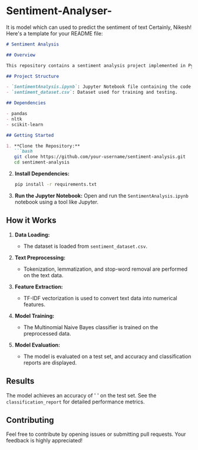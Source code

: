 # Sentiment-Analyser-
It is model which can used to predict the sentiment of text
Certainly, Nikesh! Here's a template for your README file:

```markdown
# Sentiment Analysis

## Overview

This repository contains a sentiment analysis project implemented in Python using natural language processing (NLP) techniques. The project focuses on classifying text sentiments (Negative, Neutral, Positive) based on a given dataset.

## Project Structure

- `SentimentAnalysis.ipynb`: Jupyter Notebook file containing the code.
- `sentiment_dataset.csv`: Dataset used for training and testing.

## Dependencies

- pandas
- nltk
- scikit-learn

## Getting Started

1. **Clone the Repository:**
   ```bash
   git clone https://github.com/your-username/sentiment-analysis.git
   cd sentiment-analysis
   ```

2. **Install Dependencies:**
   ```bash
   pip install -r requirements.txt
   ```

3. **Run the Jupyter Notebook:**
   Open and run the `SentimentAnalysis.ipynb` notebook using a tool like Jupyter.

## How it Works

1. **Data Loading:**
   - The dataset is loaded from `sentiment_dataset.csv`.

2. **Text Preprocessing:**
   - Tokenization, lemmatization, and stop-word removal are performed on the text data.

3. **Feature Extraction:**
   - TF-IDF vectorization is used to convert text data into numerical features.

4. **Model Training:**
   - The Multinomial Naive Bayes classifier is trained on the preprocessed data.

5. **Model Evaluation:**
   - The model is evaluated on a test set, and accuracy and classification reports are displayed.

## Results

The model achieves an accuracy of ' ' on the test set. See the `classification_report` for detailed performance metrics.

## Contributing

Feel free to contribute by opening issues or submitting pull requests. Your feedback is highly appreciated!
